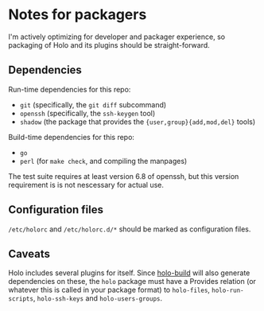 # Notes for packagers

I'm actively optimizing for developer and packager experience, so packaging of
Holo and its plugins should be straight-forward.

## Dependencies

Run-time dependencies for this repo:

* `git` (specifically, the `git diff` subcommand)
* `openssh` (specifically, the `ssh-keygen` tool)
* `shadow` (the package that provides the `{user,group}{add,mod,del}` tools)

Build-time dependencies for this repo:

* `go`
* `perl` (for `make check`, and compiling the manpages)

The test suite requires at least version 6.8 of openssh, but this
version requirement is is not nescessary for actual use.

## Configuration files

`/etc/holorc` and `/etc/holorc.d/*` should be marked as configuration files.

## Caveats

Holo includes several plugins for itself. Since
[holo-build](https://github.com/holocm/holo-build) will also generate
dependencies on these, the `holo` package must have a Provides relation (or
whatever this is called in your package format) to `holo-files`,
`holo-run-scripts`, `holo-ssh-keys` and `holo-users-groups`.

